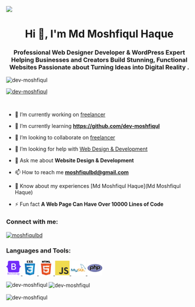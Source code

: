 <img src ="https://i.ibb.co/Pv9QGZRc/Purple-Watercolor-Aesthetic-Linked-In-Background-Photo.png">
<h1 align="center">Hi 👋, I'm Md Moshfiqul Haque</h1>
<h3 align="center">Professional Web Designer Developer & WordPress Expert Helping Businesses and Creators Build Stunning, Functional Websites Passionate about Turning Ideas into Digital Reality .</h3>

<p align="left"> <img src="https://komarev.com/ghpvc/?username=dev-moshfiqul&label=Profile%20views&color=0e75b6&style=flat" alt="dev-moshfiqul" /> </p>

<p align="left"> <a href="https://github.com/ryo-ma/github-profile-trophy"><img src="https://github-profile-trophy.vercel.app/?username=dev-moshfiqul" alt="dev-moshfiqul" /></a> </p>

<p align="left"> <a href="https://twitter.com/" target="blank"><img src="https://img.shields.io/twitter/follow/?logo=twitter&style=for-the-badge" alt="" /></a> </p>

- 🔭 I’m currently working on [freelancer](https://www.freelancer.com.bd/u/devmoshfiqul)

- 🌱 I’m currently learning **https://github.com/dev-moshfiqul**

- 👯 I’m looking to collaborate on [freelancer](https://www.freelancer.com.bd/u/devmoshfiqul)

- 🤝 I’m looking for help with [Web Design & Development](https://github.com/dev-moshfiqul)

- 💬 Ask me about **Website Design & Development**

- 📫 How to reach me **moshfiqulbd@gmail.com**

- 📄 Know about my experiences [Md Moshfiqul Haque](Md Moshfiqul Haque)

- ⚡ Fun fact **A Web Page Can Have Over 10000 Lines of Code**

<h3 align="left">Connect with me:</h3>
<p align="left">
<a href="https://fb.com/moshfiqulbd" target="blank"><img align="center" src="https://raw.githubusercontent.com/rahuldkjain/github-profile-readme-generator/master/src/images/icons/Social/facebook.svg" alt="moshfiqulbd" height="30" width="40" /></a>
</p>

<h3 align="left">Languages and Tools:</h3>
<p align="left"> <a href="https://getbootstrap.com" target="_blank" rel="noreferrer"> <img src="https://raw.githubusercontent.com/devicons/devicon/master/icons/bootstrap/bootstrap-plain-wordmark.svg" alt="bootstrap" width="40" height="40"/> </a> <a href="https://www.w3schools.com/css/" target="_blank" rel="noreferrer"> <img src="https://raw.githubusercontent.com/devicons/devicon/master/icons/css3/css3-original-wordmark.svg" alt="css3" width="40" height="40"/> </a> <a href="https://www.w3.org/html/" target="_blank" rel="noreferrer"> <img src="https://raw.githubusercontent.com/devicons/devicon/master/icons/html5/html5-original-wordmark.svg" alt="html5" width="40" height="40"/> </a> <a href="https://developer.mozilla.org/en-US/docs/Web/JavaScript" target="_blank" rel="noreferrer"> <img src="https://raw.githubusercontent.com/devicons/devicon/master/icons/javascript/javascript-original.svg" alt="javascript" width="40" height="40"/> </a> <a href="https://www.mysql.com/" target="_blank" rel="noreferrer"> <img src="https://raw.githubusercontent.com/devicons/devicon/master/icons/mysql/mysql-original-wordmark.svg" alt="mysql" width="40" height="40"/> </a> <a href="https://www.php.net" target="_blank" rel="noreferrer"> <img src="https://raw.githubusercontent.com/devicons/devicon/master/icons/php/php-original.svg" alt="php" width="40" height="40"/> </a> </p>

<p><img align="left" src="https://github-readme-stats.vercel.app/api/top-langs?username=dev-moshfiqul&show_icons=true&locale=en&layout=compact" alt="dev-moshfiqul" /></p>

<p>&nbsp;<img align="center" src="https://github-readme-stats.vercel.app/api?username=dev-moshfiqul&show_icons=true&locale=en" alt="dev-moshfiqul" /></p>

<p><img align="center" src="https://github-readme-streak-stats.herokuapp.com/?user=dev-moshfiqul&" alt="dev-moshfiqul" /></p>
